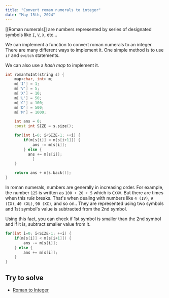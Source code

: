 ```yaml
---
title: "Convert roman numerals to integer"
date: "May 15th, 2024" 
---
```


[[Roman numerals]] are numbers represented by series of designated symbols like `I`, `V`, `X`, etc...

We can implement a function to convert roman numerals to an integer. There are many different ways to implement it. One simple method is to use `if` and `switch` statements.

We can also use a _hash map_ to implement it.

```cpp
int romanToInt(string s) {
	map<char, int> m;
	m['I'] = 1;
	m['V'] = 5;
	m['X'] = 10;
	m['L'] = 50;
	m['C'] = 100;
	m['D'] = 500;
	m['M'] = 1000;

	int ans = 0;
	const int SIZE = s.size();

	for(int i=0; i<SIZE-1; ++i) {
		if(m[s[i]] < m[s[i+1]]) { 
  			ans -= m[s[i]];
		} else {
		  ans += m[s[i]];
    		}
	}

	return ans + m[s.back()];
}
```

In roman numerals, numbers are generally in increasing order. For example, the number `125`  is written as `100 + 20 + 5` which is `CXXV`. But there are times when this _rule_ breaks. That's when dealing with numbers like `4 (IV)`, `9 (IX)`, `40 (XL)`, `90 (XC)`, and so on.. They are represented using two symbols and 1st symbol's value is subtracted from the 2nd symbol. 

Using this fact, you can check if 1st symbol is smaller than the 2nd symbol and if it is, subtract smaller value from it.
```cpp
for(int i=0; i<SIZE-1; ++i) {
	if(m[s[i]] < m[s[i+1]]) { 
  		ans -= m[s[i]];
	} else {
  		ans += m[s[i]];
	}
}
```

## Try to solve
- [Roman to Integer](https://leetcode.com/problems/roman-to-integer/)
